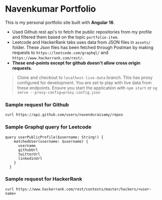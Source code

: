 # Navenkumar Portfolio

This is my personal portfolio site built with **Angular 16**.

- Used Github rest api's to fetch the public repositories from my profile and filtered them based on the topic `portfolio-item`.
- Leetcode and HackerRank tabs uses data from JSON files in `assets/` folder. These Json files has been fetched through Postman by making requests to `https://leetcode.com/graphql/` and 
`https://www.hackerrank.com/rest/`.
- **These end-points except for github doesn't allow cross origin requests.**

> Clone and checkout to `localhost-live-data` branch. This has proxy configured for development.
> You are set to play with live data from these endpoints.
> Ensure you start the application with `npm start` or `ng serve --proxy-config=proxy.config.json`

### Sample request for Github
```
curl https://api.github.com/users/navenduraisamy/repos
```
### Sample Graphql query for Leetcode
```
query userPublicProfile($username: String!) {
    matchedUser(username: $username) {
      username
      githubUrl
      twitterUrl
      linkedinUrl
    }
  }
```
### Sample request for HackerRank
```
curl https://www.hackerrank.com/rest/contests/master/hackers/<user-name>
```
